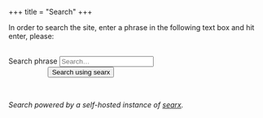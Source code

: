 +++
title = "Search"
+++

In order to search the site, enter a phrase in the following text box and hit enter, please:

<br />

<div style="display: flex; align-items: center;">
    <div class="container">
        <div class="col-xs-12 col-sm-offset-1 col-sm-10 col-md-offset-2 col-md-8 col-lg-offset-2 col-lg-8">
            <form action="/search/blog" method="post">
                <div class="form-group">
                    <label for="searchInput">Search phrase</label>
                    <input class="form-control" id="searchInput" name="q" results="0" placeholder="Search…" data-_extension-text-contrast="" type="text">
                </div>
                <div style="text-align: center;">
                    <input class="btn btn-primary" type="submit" value="Search using searx">
                </div>
            </form>
        </div>
        <div class="clearfix"></div>
    </div>
</div>

<br />

_Search powered by a self-hosted instance of [searx](https://searx.me/)._
